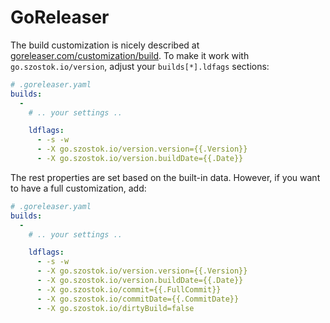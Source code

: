 # GoReleaser

The build customization is nicely described at [goreleaser.com/customization/build](https://goreleaser.com/customization/build). To make it work with `go.szostok.io/version`, adjust your `builds[*].ldfags` sections:

```yaml
# .goreleaser.yaml
builds:
  -
    # .. your settings ..

    ldflags:
      - -s -w
      - -X go.szostok.io/version.version={{.Version}}
      - -X go.szostok.io/version.buildDate={{.Date}}
```

The rest properties are set based on the built-in data. However, if you want to have a full customization, add:

```yaml
# .goreleaser.yaml
builds:
  -
    # .. your settings ..

    ldflags:
      - -s -w
      - -X go.szostok.io/version.version={{.Version}}
      - -X go.szostok.io/version.buildDate={{.Date}}
      - -X go.szostok.io/commit={{.FullCommit}}
      - -X go.szostok.io/commitDate={{.CommitDate}}
      - -X go.szostok.io/dirtyBuild=false
```
